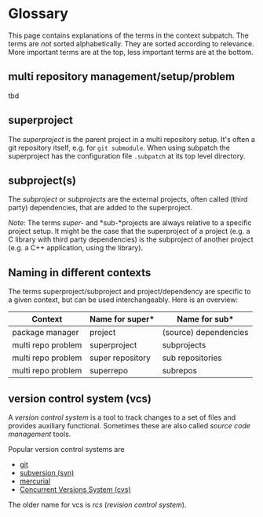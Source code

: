 # Glossary

This page contains explanations of the terms in the context subpatch. The terms
are _not_ sorted alphabetically. They are sorted according to relevance. More
important terms are at the top, less important terms are at the bottom.


## multi repository management/setup/problem

tbd


## superproject

The *superproject* is the parent project in a multi repository setup. It's often
a git repository itself, e.g. for `git submodule`. When using subpatch the
superproject has the configuration file `.subpatch` at its top level directory.


## subproject(s)

The *subproject* or *subprojects* are the external projects, often called (third
party) dependencies, that are added to the superproject.

*Note*: The terms *super-* and *sub-*projects are always relative to a specific
project setup. It might be the case that the superproject of a project (e.g. a
C library with third party dependencies) is the subproject of another project
(e.g. a C++ application, using the library).


## Naming in different contexts

The terms superproject/subproject and project/dependency are specific to a
given context, but can be used interchangeably. Here is an overview:

| Context            | Name for super*   | Name for sub*         |
| ------------------ | ----------------- | --------------------- |
| package manager    | project           | (source) dependencies |
| multi repo problem | superproject      | subprojects           |
| multi repo problem | super repository  | sub repositories      |
| multi repo problem | superrepo         | subrepos              |


## version control system (vcs)

A *version control system* is a tool to track changes to a set of files and provides
auxiliary functional. Sometimes these are also called *source code management* tools.

Popular version control systems are

* [git](https://git-scm.com/)
* [subversion (svn)](https://subversion.apache.org/)
* [mercurial](https://www.mercurial-scm.org/)
* [Concurrent Versions System (cvs)](http://savannah.nongnu.org/projects/cvs)

The older name for vcs is *rcs* (*revision control system*).
